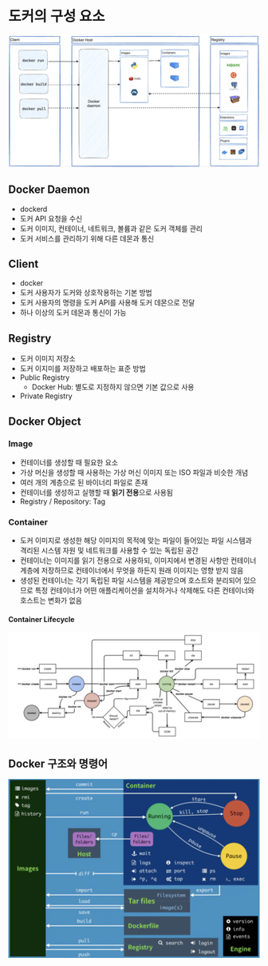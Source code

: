 # 도커의 구성 요소

![arc](https://github.com/seungwonbased/TIL/blob/main/Docker/assets/arc1.png)

## Docker Daemon

- dockerd
- 도커 API 요청을 수신
- 도커 이미지, 컨테이너, 네트워크, 볼륨과 같은 도커 객체를 관리
- 도커 서비스를 관리하기 위해 다른 데몬과 통신

## Client

- docker
- 도커 사용자가 도커와 상호작용하는 기본 방법
- 도커 사용자의 명령을 도커 API를 사용해 도커 데몬으로 전달
- 하나 이상의 도커 데몬과 통신이 가능

## Registry

- 도커 이미지 저장소
- 도커 이지미를 저장하고 배포하는 표준 방법
- Public Registry
	- Docker Hub: 별도로 지정하지 않으면 기본 값으로 사용
- Private Registry

## Docker Object
### Image

- 컨테이너를 생성할 때 필요한 요소
- 가상 머신을 생성할 때 사용하는 가상 머신 이미지 또는 ISO 파일과 비슷한 개념
- 여러 개의 계층으로 된 바이너리 파일로 존재
- 컨테이너를 생성하고 실행할 때 **읽기 전용**으로 사용됨
- Registry / Repository: Tag

### Container

- 도커 이미지로 생성한 해당 이미지의 목적에 맞는 파일이 들어있는 파일 시스템과 격리된 시스템 자원 및 네트워크를 사용할 수 있는 독립된 공간
- 컨테이너는 이미지를 읽기 전용으로 사용하되, 이미지에서 변경된 사항만 컨테이너 계층에 저장하므로 컨테이너에서 무엇을 하든지 원래 이미지는 영향 받지 않음
- 생성된 컨테이너는 각기 독립된 파일 시스템을 제공받으며 호스트와 분리되어 있으므로 특정 컨테이너가 어떤 애플리케이션을 설치하거나 삭제해도 다른 컨테이너와 호스트는 변화가 없음

#### Container Lifecycle

![arc](https://github.com/seungwonbased/TIL/blob/main/Docker/assets/arc2.png)

## Docker 구조와 명령어

![arc](https://github.com/seungwonbased/TIL/blob/main/Docker/assets/arc3.png)